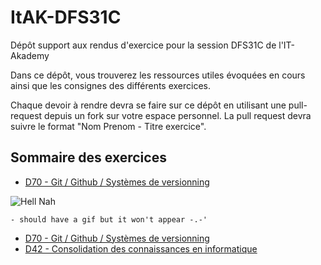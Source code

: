 # ItAK-DFS31C

Dépôt support aux rendus d'exercice pour la session DFS31C de l'IT-Akademy

Dans ce dépôt, vous trouverez les ressources utiles évoquées en cours ainsi que les consignes des différents exercices.

Chaque devoir à rendre devra se faire sur ce dépôt en utilisant une pull-request depuis un fork sur votre espace personnel.
La pull request devra suivre le format "Nom Prenom - Titre exercice".

## Sommaire des exercices

  - [D70 - Git / Github / Systèmes de versionning](D70_Git/Exercices.md)


![Hell Nah](https://media.giphy.com/media/v1.Y2lkPTc5MGI3NjExNnQ0Znhocng4bHBoODN4YzZyZXlwM2ZrNHo4MXA5dzQzemQzYWVrbiZlcD12MV9pbnRlcm5hbF9naWZfYnlfaWQmY3Q9Zw/VbnUQpnihPSIgIXuZv/giphy.gif)

    - should have a gif but it won't appear -.-'

  - [D70 - Git / Github / Systèmes de versionning](D70_Git/README.md)
  - [D42 - Consolidation des connaissances en informatique](D42_Consolidation_info/README.md)
